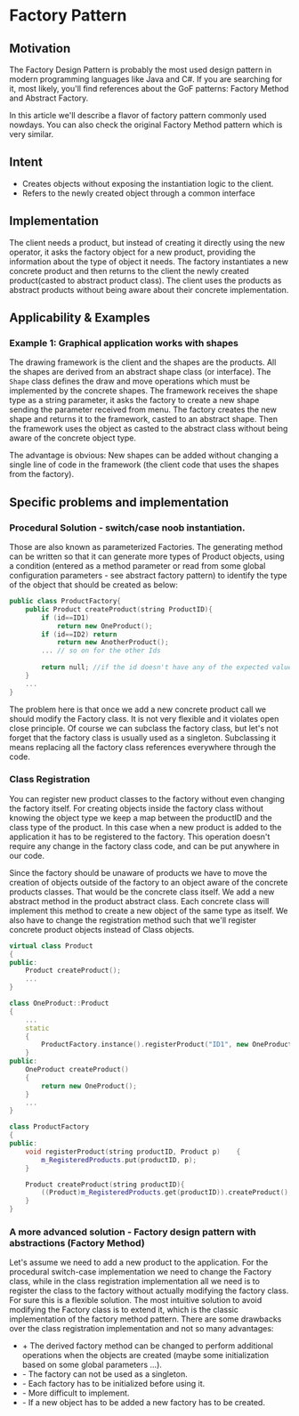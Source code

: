 # Factory Pattern

## Motivation
The Factory Design Pattern is probably the most used design pattern in modern programming languages like Java and C#. If you are searching for it, most likely, you'll find references about the GoF patterns: Factory Method and Abstract Factory.

In this article we'll describe a flavor of factory pattern commonly used nowdays. You can also check the original Factory Method pattern which is very similar.

## Intent
- Creates objects without exposing the instantiation logic to the client.
- Refers to the newly created object through a common interface

## Implementation
The client needs a product, but instead of creating it directly using the new operator, it asks the factory object for a new product, providing the information about the type of object it needs. The factory instantiates a new concrete product and then returns to the client the newly created product(casted to abstract product class). The client uses the products as abstract products without being aware about their concrete implementation.

## Applicability & Examples
### Example 1: Graphical application works with shapes
The drawing framework is the client and the shapes are the products. All the shapes are derived from an abstract shape class (or interface). The `Shape` class defines the draw and move operations which must be implemented by the concrete shapes. The framework receives the shape type as a string parameter, it asks the factory to create a new shape sending the parameter received from menu. The factory creates the new shape and returns it to the framework, casted to an abstract shape. Then the framework uses the object as casted to the abstract class without being aware of the concrete object type.

The advantage is obvious: New shapes can be added without changing a single line of code in the framework (the client code that uses the shapes from the factory). 

## Specific problems and implementation
### Procedural Solution - switch/case noob instantiation.
Those are also known as parameterized Factories. The generating method can be written so that it can generate more types of Product objects, using a condition (entered as a method parameter or read from some global configuration parameters - see abstract factory pattern) to identify the type of the object that should be created as below:
```C++
public class ProductFactory{
    public Product createProduct(string ProductID){
        if (id==ID1)
            return new OneProduct();
        if (id==ID2) return
            return new AnotherProduct();
        ... // so on for the other Ids
        
        return null; //if the id doesn't have any of the expected values
    }
    ...
}
```
The problem here is that once we add a new concrete product call we should modify the Factory class. It is not very flexible and it violates open close principle. Of course we can subclass the factory class, but let's not forget that the factory class is usually used as a singleton. Subclassing it means replacing all the factory class references everywhere through the code.

### Class Registration
You can register new product classes to the factory without even changing the factory itself. For creating objects inside the factory class without knowing the object type we keep a map between the productID and the class type of the product. In this case when a new product is added to the application it has to be registered to the factory. This operation doesn't require any change in the factory class code, and can be put anywhere in our code.

Since the factory should be unaware of products we have to move the creation of objects outside of the factory to an object aware of the concrete products classes. That would be the concrete class itself. We add a new abstract method in the product abstract class. Each concrete class will implement this method to create a new object of the same type as itself. We also have to change the registration method such that we'll register concrete product objects instead of Class objects.

```C++
virtual class Product
{
public:
    Product createProduct();
    ...
}

class OneProduct::Product
{
    ...
    static
    {
        ProductFactory.instance().registerProduct("ID1", new OneProduct());
    }
public:
    OneProduct createProduct()
    {
        return new OneProduct();
    }
    ...
}

class ProductFactory
{
public:
    void registerProduct(string productID, Product p)    {
        m_RegisteredProducts.put(productID, p);
    }

    Product createProduct(string productID){
        ((Product)m_RegisteredProducts.get(productID)).createProduct();
    }
}
```
### A more advanced solution - Factory design pattern with abstractions (Factory Method)
Let's assume we need to add a new product to the application. For the procedural switch-case implementation we need to change the Factory class, while in the class registration implementation all we need is to register the class to the factory without actually modifying the factory class. For sure this is a flexible solution. The most intuitive solution to avoid modifying the Factory class is to extend it, which is the classic implementation of the factory method pattern. There are some drawbacks over the class registration implementation and not so many advantages:
- \+ The derived factory method can be changed to perform additional operations when the objects are created (maybe some initialization based on some global parameters ...).
- \- The factory can not be used as a singleton.
- \- Each factory has to be initialized before using it.
- \- More difficult to implement.
- \- If a new object has to be added a new factory has to be created.